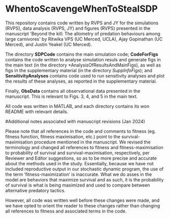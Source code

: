 # WhentoScavengeWhenToStealSDP
This repository contains code written by RVPS and JY for the simulations (RVPS), data analysis (RVPS, JY) and figures (RVPS) presented in the manuscript 'Beyond the kill: The allometry of predation behaviours among large carnivores' by Ritwika VPS (UC Merced, UCLA), Ajay Gopinathan (UC Merced), and Justin Yeakel (UC Merced). 

The directory **SDPCode** contains the main simulation code; **CodeForFigs** contains the code written to analyse simulation resuls and generate figs in the main text (in the directory *AnalysisOfResultsAndMainFigs), as well as figs in the supplementary material (in the directory *SuppInfoFigs*); and **SensitivityAnalyses** contains code used to run sensitivity analyses and plot the results of these analyses, as reported in the supplementary material.

Finally, **ObsData** contains all observational data presented in the manuscript. This is relevant to Figs. 3, 4, and 5 in the main text. 

All code was written in MATLAB, and each directory contains its won README with relevant details. 

#Additional notes associated with manuscript revisions (Jan 2024)

Please note that all references in the code and comments to fitness (eg. fitness function, fitness maximisation, etc.) point to the survival-maximisation procedure mentioned in the manuscript.
We revised the terminology and changed all references to fitness and fitness-maximisation to probability of survival and survival-maximisation, respectively, per Reviewer and Editor suggestions, so as to be more precise and accurate about the methods used in the study. Essentially, because we have not included reproductive output in our stochastic dynamic program, the use of the term ‘fitness-maximization’ is inaccurate. What we do asses in the model are behaviors that maximize survival and as such, it is the probability of survival is what is being maximized and used to compare between alternative predatory tactics.

However, all code was written well before these changes were made, and we have opted to orient the reader to these changes rather than changing all references to fitness and associated terms in the code. 



